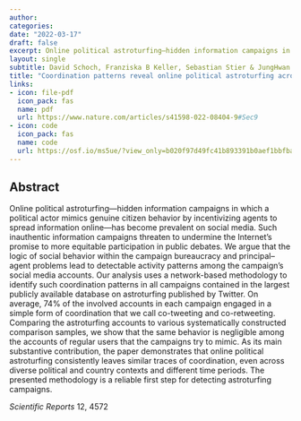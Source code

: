 ```yaml
---
author: 
categories:
date: "2022-03-17"
draft: false
excerpt: Online political astroturfing—hidden information campaigns in which a political actor mimics genuine citizen behavior by incentivizing agents to spread information online—has become prevalent on social media. Such inauthentic information campaigns threaten to undermine the Internet’s promise to more equitable participation in public debates. We argue that the logic of social behavior within the campaign bureaucracy and principal–agent problems lead to detectable activity patterns among the campaign’s social media accounts...
layout: single
subtitle: David Schoch, Franziska B Keller, Sebastian Stier & JungHwan Yang
title: "Coordination patterns reveal online political astroturfing across the world"
links:
- icon: file-pdf
  icon_pack: fas
  name: pdf 
  url: https://www.nature.com/articles/s41598-022-08404-9#Sec9
- icon: code
  icon_pack: fas
  name: code
  url: https://osf.io/ms5ue/?view_only=b020f97d49fc41b893391b0aef1bbfba
---
```


## Abstract 
Online political astroturfing—hidden information campaigns in which a political actor mimics genuine citizen behavior by incentivizing agents to spread information online—has become prevalent on social media. Such inauthentic information campaigns threaten to undermine the Internet’s promise to more equitable participation in public debates. We argue that the logic of social behavior within the campaign bureaucracy and principal–agent problems lead to detectable activity patterns among the campaign’s social media accounts. Our analysis uses a network-based methodology to identify such coordination patterns in all campaigns contained in the largest publicly available database on astroturfing published by Twitter. On average, 74% of the involved accounts in each campaign engaged in a simple form of coordination that we call co-tweeting and co-retweeting. Comparing the astroturfing accounts to various systematically constructed comparison samples, we show that the same behavior is negligible among the accounts of regular users that the campaigns try to mimic. As its main substantive contribution, the paper demonstrates that online political astroturfing consistently leaves similar traces of coordination, even across diverse political and country contexts and different time periods. The presented methodology is a reliable first step for detecting astroturfing campaigns.

*Scientific Reports* 12, 4572